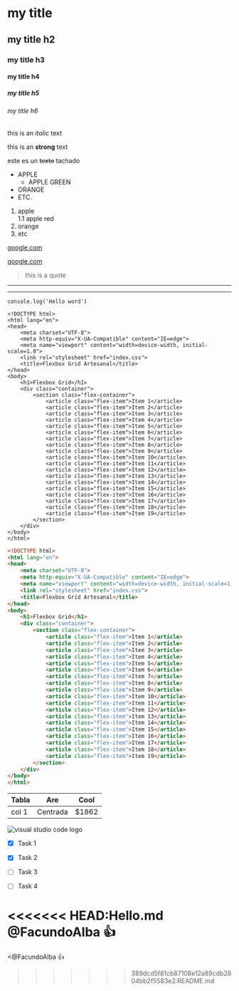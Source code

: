 <!--HEADINGS-->

# my title
## my title h2
### my title h3
#### my title h4
##### my title h5
###### my title h6

<!-- italic-->
this is an *italic* text
<!-- strong-->
this is an **strong** text
<!-- strikethrough-->
este es un ~~texto~~ tachado

<!-- UL -->
* APPLE
    * APPLE GREEN
* ORANGE
* ETC.

1. apple     
    1.1 apple red
2. orange
3. etc


[google.com](https://www.google.com)

[google.com](https://www.google.com "custom title")

> this is a quote

---
___

`console.log('Hello word')`

```
<!DOCTYPE html>
<html lang="en">
<head>
    <meta charset="UTF-8">
    <meta http-equiv="X-UA-Compatible" content="IE=edge">
    <meta name="viewport" content="width=device-width, initial-scale=1.0">
    <link rel="stylesheet" href="index.css">
    <title>Flexbox Grid Artesanal</title>
</head>
<body>
    <h1>Flexbox Grid</h1>
    <div class="container">
        <section class="flex-container">
            <article class="flex-item">Item 1</article>
            <article class="flex-item">Item 2</article>
            <article class="flex-item">Item 3</article>
            <article class="flex-item">Item 4</article>
            <article class="flex-item">Item 5</article>
            <article class="flex-item">Item 6</article>
            <article class="flex-item">Item 7</article>
            <article class="flex-item">Item 8</article>
            <article class="flex-item">Item 9</article>
            <article class="flex-item">Item 10</article>
            <article class="flex-item">Item 11</article>
            <article class="flex-item">Item 12</article>
            <article class="flex-item">Item 13</article>
            <article class="flex-item">Item 14</article>
            <article class="flex-item">Item 15</article>
            <article class="flex-item">Item 16</article>
            <article class="flex-item">Item 17</article>
            <article class="flex-item">Item 18</article>
            <article class="flex-item">Item 19</article>
        </section>
    </div>
</body>
</html>

```
```HTML
<!DOCTYPE html>
<html lang="en">
<head>
    <meta charset="UTF-8">
    <meta http-equiv="X-UA-Compatible" content="IE=edge">
    <meta name="viewport" content="width=device-width, initial-scale=1.0">
    <link rel="stylesheet" href="index.css">
    <title>Flexbox Grid Artesanal</title>
</head>
<body>
    <h1>Flexbox Grid</h1>
    <div class="container">
        <section class="flex-container">
            <article class="flex-item">Item 1</article>
            <article class="flex-item">Item 2</article>
            <article class="flex-item">Item 3</article>
            <article class="flex-item">Item 4</article>
            <article class="flex-item">Item 5</article>
            <article class="flex-item">Item 6</article>
            <article class="flex-item">Item 7</article>
            <article class="flex-item">Item 8</article>
            <article class="flex-item">Item 9</article>
            <article class="flex-item">Item 10</article>
            <article class="flex-item">Item 11</article>
            <article class="flex-item">Item 12</article>
            <article class="flex-item">Item 13</article>
            <article class="flex-item">Item 14</article>
            <article class="flex-item">Item 15</article>
            <article class="flex-item">Item 16</article>
            <article class="flex-item">Item 17</article>
            <article class="flex-item">Item 18</article>
            <article class="flex-item">Item 19</article>
        </section>
    </div>
</body>
</html>
```

|   Tabla   |   Are     |   Cool    |
|-----------|-----------|-----------|
|   col 1   |  Centrada |   $1862   |


![visual studio code logo](https://upload.wikimedia.org/wikipedia/commons/9/9a/Visual_Studio_Code_1.35_icon.svg "vscode logo")


<!--GITHUB MARKDOWN-->

*[X] Task 1

*[X] Task 2

*[ ] Task 3

*[ ] Task 4

<<<<<<< HEAD:Hello.md
@FacundoAlba :+1:
=======
<@FacundoAlba :+1:
>>>>>>> 389dcd5f81cb87108e12a89cdb2804bb2f5583e2:README.md
